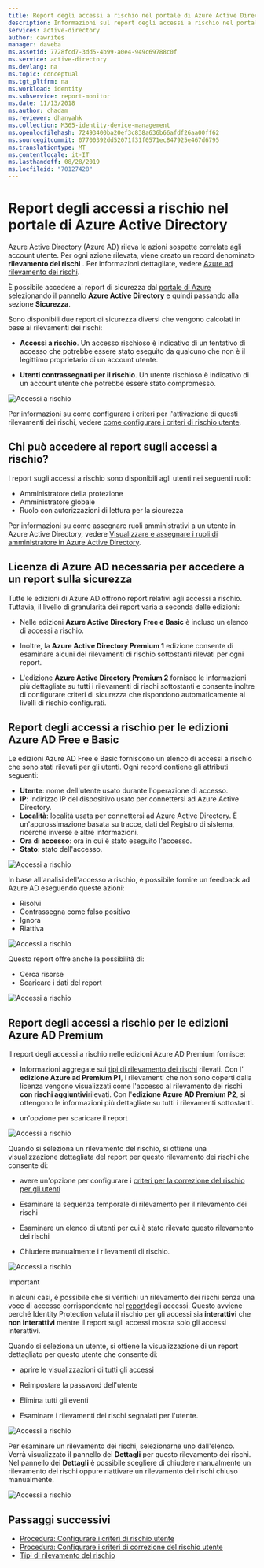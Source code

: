 ```yaml
---
title: Report degli accessi a rischio nel portale di Azure Active Directory | Microsoft Docs
description: Informazioni sul report degli accessi a rischio nel portale di Azure Active Directory
services: active-directory
author: cawrites
manager: daveba
ms.assetid: 7728fcd7-3dd5-4b99-a0e4-949c69788c0f
ms.service: active-directory
ms.devlang: na
ms.topic: conceptual
ms.tgt_pltfrm: na
ms.workload: identity
ms.subservice: report-monitor
ms.date: 11/13/2018
ms.author: chadam
ms.reviewer: dhanyahk
ms.collection: M365-identity-device-management
ms.openlocfilehash: 72493400ba20ef3c838a636b66afdf26aa00ff62
ms.sourcegitcommit: 07700392dd52071f31f0571ec847925e467d6795
ms.translationtype: MT
ms.contentlocale: it-IT
ms.lasthandoff: 08/28/2019
ms.locfileid: "70127428"
---
```

# <a name="risky-sign-ins-report-in-the-azure-active-directory-portal"></a>Report degli accessi a rischio nel portale di Azure Active Directory

Azure Active Directory (Azure AD) rileva le azioni sospette correlate agli account utente. Per ogni azione rilevata, viene creato un record denominato **rilevamento dei rischi** . Per informazioni dettagliate, vedere [Azure ad rilevamento dei rischi](concept-risk-events.md). 

È possibile accedere ai report di sicurezza dal [portale di Azure](https://portal.azure.com) selezionando il pannello **Azure Active Directory** e quindi passando alla sezione **Sicurezza**. 

Sono disponibili due report di sicurezza diversi che vengono calcolati in base ai rilevamenti dei rischi:

- **Accessi a rischio**. Un accesso rischioso è indicativo di un tentativo di accesso che potrebbe essere stato eseguito da qualcuno che non è il legittimo proprietario di un account utente.

- **Utenti contrassegnati per il rischio**. Un utente rischioso è indicativo di un account utente che potrebbe essere stato compromesso. 

![Accessi a rischio](./media/concept-risky-sign-ins/10.png)

Per informazioni su come configurare i criteri per l'attivazione di questi rilevamenti dei rischi, vedere [come configurare i criteri di rischio utente](../identity-protection/howto-user-risk-policy.md).  

## <a name="who-can-access-the-risky-sign-ins-report"></a>Chi può accedere al report sugli accessi a rischio?

I report sugli accessi a rischio sono disponibili agli utenti nei seguenti ruoli:

- Amministratore della protezione
- Amministratore globale
- Ruolo con autorizzazioni di lettura per la sicurezza

Per informazioni su come assegnare ruoli amministrativi a un utente in Azure Active Directory, vedere [Visualizzare e assegnare i ruoli di amministratore in Azure Active Directory](https://docs.microsoft.com/azure/active-directory/users-groups-roles/directory-manage-roles-portal).

## <a name="what-azure-ad-license-do-you-need-to-access-a-security-report"></a>Licenza di Azure AD necessaria per accedere a un report sulla sicurezza  

Tutte le edizioni di Azure AD offrono report relativi agli accessi a rischio. Tuttavia, il livello di granularità dei report varia a seconda delle edizioni: 

- Nelle edizioni **Azure Active Directory Free e Basic**  è incluso un elenco di accessi a rischio. 

- Inoltre, la **Azure Active Directory Premium 1** edizione consente di esaminare alcuni dei rilevamenti di rischio sottostanti rilevati per ogni report. 

- L'edizione **Azure Active Directory Premium 2** fornisce le informazioni più dettagliate su tutti i rilevamenti di rischi sottostanti e consente inoltre di configurare criteri di sicurezza che rispondono automaticamente ai livelli di rischio configurati.

## <a name="risky-sign-ins-report-for-azure-ad-free-and-basic-edition"></a>Report degli accessi a rischio per le edizioni Azure AD Free e Basic

Le edizioni Azure AD Free e Basic forniscono un elenco di accessi a rischio che sono stati rilevati per gli utenti. Ogni record contiene gli attributi seguenti:

- **Utente**: nome dell'utente usato durante l'operazione di accesso.
- **IP**: indirizzo IP del dispositivo usato per connettersi ad Azure Active Directory.
- **Località**: località usata per connettersi ad Azure Active Directory. È un'approssimazione basata su tracce, dati del Registro di sistema, ricerche inverse e altre informazioni.
- **Ora di accesso**: ora in cui è stato eseguito l'accesso.
- **Stato**: stato dell'accesso.

![Accessi a rischio](./media/concept-risky-sign-ins/01.png)

In base all'analisi dell'accesso a rischio, è possibile fornire un feedback ad Azure AD eseguendo queste azioni:

- Risolvi
- Contrassegna come falso positivo
- Ignora
- Riattiva

![Accessi a rischio](./media/concept-risky-sign-ins/21.png)

Questo report offre anche la possibilità di:

- Cerca risorse
- Scaricare i dati del report

![Accessi a rischio](./media/concept-risky-sign-ins/93.png)

## <a name="risky-sign-ins-report-for-azure-ad-premium-editions"></a>Report degli accessi a rischio per le edizioni Azure AD Premium

Il report degli accessi a rischio nelle edizioni Azure AD Premium fornisce:

- Informazioni aggregate sui [tipi di rilevamento dei rischi](concept-risk-events.md) rilevati. Con l' **edizione Azure ad Premium P1**, i rilevamenti che non sono coperti dalla licenza vengono visualizzati come l'accesso al rilevamento dei rischi **con rischi aggiuntivi**rilevati. Con l'**edizione Azure AD Premium P2**, si ottengono le informazioni più dettagliate su tutti i rilevamenti sottostanti.

- un'opzione per scaricare il report

![Accessi a rischio](./media/concept-risky-sign-ins/456.png)

Quando si seleziona un rilevamento del rischio, si ottiene una visualizzazione dettagliata del report per questo rilevamento dei rischi che consente di:

- avere un'opzione per configurare i [criteri per la correzione del rischio per gli utenti](../identity-protection/howto-user-risk-policy.md)  

- Esaminare la sequenza temporale di rilevamento per il rilevamento dei rischi  

- Esaminare un elenco di utenti per cui è stato rilevato questo rilevamento dei rischi

- Chiudere manualmente i rilevamenti di rischio. 

![Accessi a rischio](./media/concept-risky-sign-ins/457.png)

> [!IMPORTANT]
> In alcuni casi, è possibile che si verifichi un rilevamento dei rischi senza una voce di accesso corrispondente nel [report](concept-sign-ins.md)degli accessi. Questo avviene perché Identity Protection valuta il rischio per gli accessi sia **interattivi** che **non interattivi** mentre il report sugli accessi mostra solo gli accessi interattivi.

Quando si seleziona un utente, si ottiene la visualizzazione di un report dettagliato per questo utente che consente di:

- aprire le visualizzazioni di tutti gli accessi

- Reimpostare la password dell'utente

- Elimina tutti gli eventi

- Esaminare i rilevamenti dei rischi segnalati per l'utente. 

![Accessi a rischio](./media/concept-risky-sign-ins/324.png)

Per esaminare un rilevamento dei rischi, selezionarne uno dall'elenco.  
Verrà visualizzato il pannello dei **Dettagli** per questo rilevamento dei rischi. Nel pannello dei **Dettagli** è possibile scegliere di chiudere manualmente un rilevamento dei rischi oppure riattivare un rilevamento dei rischi chiuso manualmente. 

![Accessi a rischio](./media/concept-risky-sign-ins/325.png)

## <a name="next-steps"></a>Passaggi successivi

- [Procedura: Configurare i criteri di rischio utente](../identity-protection/howto-user-risk-policy.md)
- [Procedura: Configurare i criteri di correzione del rischio utente](../identity-protection/howto-user-risk-policy.md)
- [Tipi di rilevamento del rischio](concept-risk-events.md)
